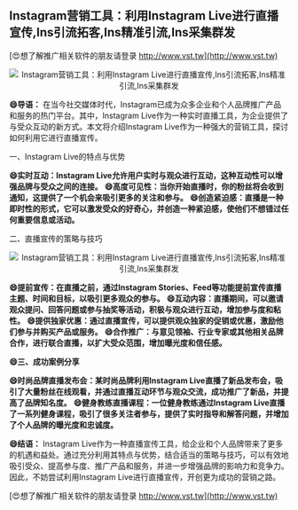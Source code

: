 ## **Instagram营销工具：利用Instagram Live进行直播宣传,Ins引流拓客,Ins精准引流,Ins采集群发**

[😍想了解推广相关软件的朋友请登录 http://www.vst.tw](http://www.vst.tw)

 <center><img src="https://vst.tw/MP4/tuiguang/png/7.png" alt="Instagram营销工具：利用Instagram Live进行直播宣传,Ins引流拓客,Ins精准引流,Ins采集群发"></center>

**😄导语：**
在当今社交媒体时代，Instagram已成为众多企业和个人品牌推广产品和服务的热门平台。其中，Instagram Live作为一种实时直播工具，为企业提供了与受众互动的新方式。本文将介绍Instagram Live作为一种强大的营销工具，探讨如何利用它进行直播宣传。

一、Instagram Live的特点与优势

**😄实时互动：Instagram Live允许用户实时与观众进行互动，这种互动性可以增强品牌与受众之间的连接。**
**😄高度可见性：当你开始直播时，你的粉丝将会收到通知，这提供了一个机会来吸引更多的关注和参与。**
**😄创造紧迫感：直播是一种即时性的形式，它可以激发受众的好奇心，并创造一种紧迫感，使他们不想错过任何重要信息或活动。**

二、直播宣传的策略与技巧

 <center><img src="https://vst.tw/MP4/tuiguang/png/4.png" alt="Instagram营销工具：利用Instagram Live进行直播宣传,Ins引流拓客,Ins精准引流,Ins采集群发"></center>

**😄提前宣传：在直播之前，通过Instagram Stories、Feed等功能提前宣传直播主题、时间和目标，以吸引更多观众的参与。**
**😄互动内容：直播期间，可以邀请观众提问、回答问题或参与抽奖等活动，积极与观众进行互动，增加参与度和粘性。**
**😄提供独家优惠：通过直播宣传，可以提供观众独家的促销或优惠，激励他们参与并购买产品或服务。**
**😄合作推广：与意见领袖、行业专家或其他相关品牌合作，进行联合直播，以扩大受众范围，增加曝光度和信任感。**

**😄三、成功案例分享**

**😄时尚品牌直播发布会：某时尚品牌利用Instagram Live直播了新品发布会，吸引了大量粉丝在线观看，并通过直播互动环节与观众交流，成功推广了新品，并提高了品牌知名度。**
**😄健身教练直播课程：一位健身教练通过Instagram Live直播了一系列健身课程，吸引了很多关注者参与，提供了实时指导和解答问题，并增加了个人品牌的曝光度和忠诚度。**

**😄结语：**
Instagram Live作为一种直播宣传工具，给企业和个人品牌带来了更多的机遇和益处。通过充分利用其特点与优势，结合适当的策略与技巧，可以有效地吸引受众、提高参与度、推广产品和服务，并进一步增强品牌的影响力和竞争力。因此，不妨尝试利用Instagram Live进行直播宣传，开创更为成功的营销之路。

[😍想了解推广相关软件的朋友请登录 http://www.vst.tw](http://www.vst.tw)



